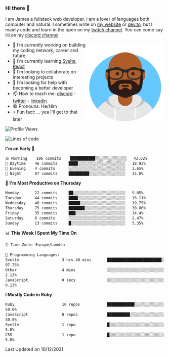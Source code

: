 ### Hi there 👋

I am James a fullstack web developer. I am a lover of languages both computer and natural. I sometimes write on [my website](https://jdhall.dev) or [dev.to](https://dev.to/zefur), but I mainly code and learn in the open on my [twitch channel](https://www.twitch.com/jozuhito). You can come say Hi on my [discord channel](https://discord.gg/sWEHvsBw)



<img align="right" height="250" width="250"  src="/assets/avataaars.png" />

  

- 🔭 I’m currently working on building my coding network, career and future
- 🌱 I’m currently learning [Svelte](https://svelte.dev), [React](https://reactjs.org)
- 👯 I’m looking to collaborate on interesting projects
- 🤔 I’m looking for help with becoming a better developer
- 📫 How to reach me: [discord](https://discord.gg/sWEHvsBw)
                      - [twitter](twitter.com/zefur)
                      - [linkedin](https://linkedin.com/in/j-d-hall)
- 😄 Pronouns: He/Him
- ⚡ Fun fact: ... yea I'll get to that later

 
<!-- BLOG-POST-LIST:START -->

<!-- BLOG-POST-LIST:END -->

<!--START_SECTION:waka-->
![Profile Views](http://img.shields.io/badge/Profile%20Views-0-blue)

![Lines of code](https://img.shields.io/badge/From%20Hello%20World%20I%27ve%20Written-77%20Thousand%20lines%20of%20code-blue)

**I'm an Early 🐤** 

```text
🌞 Morning    106 commits    ███████████░░░░░░░░░░░░░░   43.62% 
🌆 Daytime    46 commits     ████░░░░░░░░░░░░░░░░░░░░░   18.93% 
🌃 Evening    4 commits      ░░░░░░░░░░░░░░░░░░░░░░░░░   1.65% 
🌙 Night      87 commits     █████████░░░░░░░░░░░░░░░░   35.8%

```
📅 **I'm Most Productive on Thursday** 

```text
Monday       22 commits     ██░░░░░░░░░░░░░░░░░░░░░░░   9.05% 
Tuesday      44 commits     ████░░░░░░░░░░░░░░░░░░░░░   18.11% 
Wednesday    48 commits     █████░░░░░░░░░░░░░░░░░░░░   19.75% 
Thursday     75 commits     ███████░░░░░░░░░░░░░░░░░░   30.86% 
Friday       35 commits     ███░░░░░░░░░░░░░░░░░░░░░░   14.4% 
Saturday     6 commits      ░░░░░░░░░░░░░░░░░░░░░░░░░   2.47% 
Sunday       13 commits     █░░░░░░░░░░░░░░░░░░░░░░░░   5.35%

```


📊 **This Week I Spent My Time On** 

```text
⌚︎ Time Zone: Europe/London

💬 Programming Languages: 
Svelte                   3 hrs 48 mins       ████████████████████████░   97.75% 
Other                    4 mins              ░░░░░░░░░░░░░░░░░░░░░░░░░   2.13% 
JavaScript               0 secs              ░░░░░░░░░░░░░░░░░░░░░░░░░   0.13%

```

**I Mostly Code in Ruby** 

```text
Ruby                     10 repos            ████████████░░░░░░░░░░░░░   50.0% 
JavaScript               8 repos             ██████████░░░░░░░░░░░░░░░   40.0% 
Svelte                   1 repo              █░░░░░░░░░░░░░░░░░░░░░░░░   5.0% 
CSS                      1 repo              █░░░░░░░░░░░░░░░░░░░░░░░░   5.0%

```



 Last Updated on 10/12/2021
<!--END_SECTION:waka-->
